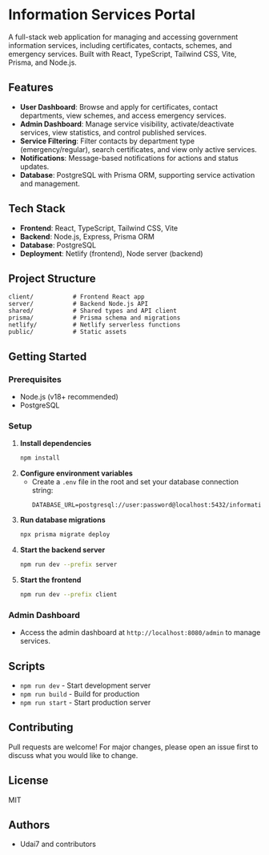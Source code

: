 # Information Services Portal

A full-stack web application for managing and accessing government information services, including certificates, contacts, schemes, and emergency services. Built with React, TypeScript, Tailwind CSS, Vite, Prisma, and Node.js.

## Features

- **User Dashboard**: Browse and apply for certificates, contact departments, view schemes, and access emergency services.
- **Admin Dashboard**: Manage service visibility, activate/deactivate services, view statistics, and control published services.
- **Service Filtering**: Filter contacts by department type (emergency/regular), search certificates, and view only active services.
- **Notifications**: Message-based notifications for actions and status updates.
- **Database**: PostgreSQL with Prisma ORM, supporting service activation and management.

## Tech Stack

- **Frontend**: React, TypeScript, Tailwind CSS, Vite
- **Backend**: Node.js, Express, Prisma ORM
- **Database**: PostgreSQL
- **Deployment**: Netlify (frontend), Node server (backend)

## Project Structure

```
client/           # Frontend React app
server/           # Backend Node.js API
shared/           # Shared types and API client
prisma/           # Prisma schema and migrations
netlify/          # Netlify serverless functions
public/           # Static assets
```

## Getting Started

### Prerequisites

- Node.js (v18+ recommended)
- PostgreSQL

### Setup

1. **Install dependencies**
   ```sh
   npm install
   ```
2. **Configure environment variables**
   - Create a `.env` file in the root and set your database connection string:
     ```env
     DATABASE_URL=postgresql://user:password@localhost:5432/information_services
     ```
3. **Run database migrations**
   ```sh
   npx prisma migrate deploy
   ```
4. **Start the backend server**
   ```sh
   npm run dev --prefix server
   ```
5. **Start the frontend**
   ```sh
   npm run dev --prefix client
   ```

### Admin Dashboard

- Access the admin dashboard at `http://localhost:8080/admin` to manage services.

## Scripts

- `npm run dev` - Start development server
- `npm run build` - Build for production
- `npm run start` - Start production server

## Contributing

Pull requests are welcome! For major changes, please open an issue first to discuss what you would like to change.

## License

MIT

## Authors

- Udai7 and contributors

